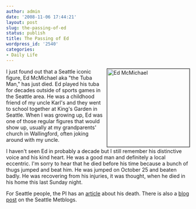 ```yaml
---
author: admin
date: '2008-11-06 17:44:21'
layout: post
slug: the-passing-of-ed
status: publish
title: The Passing of Ed
wordpress_id: '2540'
categories:
- Daily Life
---
```

<a href="http://www.flickr.com/photos/albill/3009409618/" title="Ed McMichael by albill, on Flickr"><img src="http://farm4.static.flickr.com/3168/3009409618_ac1a1c7c0f_o.jpg" align="right" border="1" width="226" height="214" alt="Ed McMichael" /></a> I just found out that a Seattle iconic figure, Ed McMichael aka "the Tuba Man," has just died. Ed played his tuba for decades outside of sports games in the Seattle area. He was a childhood friend of my uncle Karl's and they went to school together at King's Garden in Seattle. When I was growing up, Ed was one of those regular figures that would show up, usually at my grandparents' church in Wallingford, often joking around with my uncle. 

I haven't seen Ed in probably a decade but I still remember his distinctive voice and his kind heart. He was a good man and definitely a local eccentric. I'm sorry to hear that he died before his time because a bunch of thugs jumped and beat him. He was jumped on October 25 and beaten badly. He was recovering from his injuries, it was thought, when he died in his home this last Sunday night.

For Seattle people, the PI has an <a href="http://seattlepi.nwsource.com/jamieson/386267_robert04xx.html">article</a> about his death. There is also a <a href="http://seattle.metblogs.com/2008/11/05/rip-tuba-man/">blog post</a> on the Seattle Metblogs.

